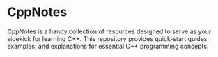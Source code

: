 # CppNotes
CppNotes is a handy collection of resources designed to serve as your sidekick for learning C++. This repository provides quick-start guides, examples, and explanations for essential C++ programming concepts.
